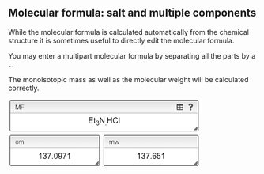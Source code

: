 ## Molecular formula: salt and multiple components

While the molecular formula is calculated automatically from the chemical structure it is sometimes useful to directly edit the molecular formula.

You may enter a multipart molecular formula by separating all the parts by a `.`.

The monoisotopic mass as well as the molecular weight will be calculated correctly.

<img src="salt.png">

